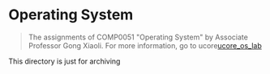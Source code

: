 # Operating System
> The assignments of COMP0051 "Operating System" by Associate Professor Gong Xiaoli.
For more information, go to ucore[ucore_os_lab](https://github.com/TiffanyChou21/ucore_os_lab)

This directory is just for archiving